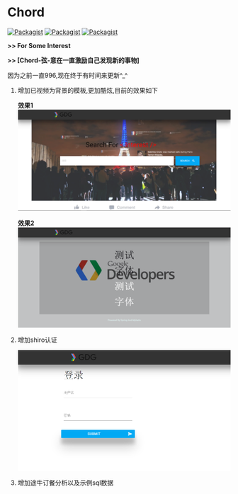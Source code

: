 # Chord

[![Packagist](https://img.shields.io/packagist/l/doctrine/orm.svg)](#)
[![Packagist](https://img.shields.io/badge/SpringMVC-4.2.5.RELEASE-green.svg)](#)
[![Packagist](https://img.shields.io/badge/myBatis-3.3-green.svg)](#)

**>> For Some Interest**

**>> [Chord-弦-意在一直激励自己发现新的事物]**

因为之前一直996,现在终于有时间来更新^_^

1. 增加已视频为背景的模板,更加酷炫,目前的效果如下

    **效果1**
    ![img](/extr/demo.png)

    **效果2**
    ![img](/extr/demo2.png)

2. 增加shiro认证

    ![img](/extr/shiro.png)

3. 增加途牛订餐分析以及示例sql数据

